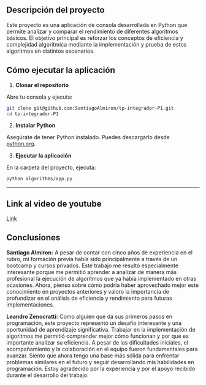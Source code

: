 ## Descripción del proyecto

Este proyecto es una aplicación de consola desarrollada en Python que permite analizar y comparar el rendimiento de diferentes algoritmos básicos. El objetivo principal es reforzar los conceptos de eficiencia y complejidad algorítmica mediante la implementación y prueba de estos algoritmos en distintos escenarios.

## Cómo ejecutar la aplicación

1. **Clonar el repositorio**

  Abre tu consola y ejecuta:

  ```bash
  git clone git@github.com:SantiagoAlmiron/tp-integrador-P1.git
  cd tp-integrador-P1
  ```

2. **Instalar Python**

  Asegúrate de tener Python instalado. Puedes descargarlo desde [python.org](https://www.python.org/downloads/).

3. **Ejecutar la aplicación**

  En la carpeta del proyecto, ejecuta:

  ```bash
  python algorithms/app.py

  ```

---
## Link al video de youtube
 [Link](https://www.youtube.com/watch?v=3fPl2pzjfHM)

## Conclusiones

**Santiago Almiron:**
A pesar de contar con cinco años de experiencia en el rubro, mi formación previa había sido principalmente a través de un bootcamp y cursos privados. Este trabajo me resultó especialmente interesante porque me permitió aprender a analizar de manera más profesional la ejecución de algoritmos que ya había implementado en otras ocasiones. Ahora, pienso sobre cómo podría haber aprovechado mejor este conocimiento en proyectos anteriores y valoro la importancia de profundizar en el análisis de eficiencia y rendimiento para futuras implementaciones.

**Leandro Zenocratti:**
Como alguien que da sus primeros pasos en programación, este proyecto representó un desafío interesante y una oportunidad de aprendizaje significativa. Trabajar en la implementación de algoritmos me permitió comprender mejor cómo funcionan y por qué es importante analizar su eficiencia. A pesar de las dificultades iniciales, el acompañamiento y la colaboración en el equipo fueron fundamentales para avanzar. Siento que ahora tengo una base más sólida para enfrentar problemas similares en el futuro y seguir desarrollando mis habilidades en programación. Estoy agradecido por la experiencia y por el apoyo recibido durante el desarrollo del trabajo.
